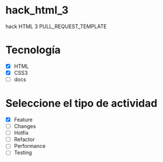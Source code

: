 # hack_html_3
hack HTML 3
PULL_REQUEST_TEMPLATE
# Tecnología
- [x] HTML
- [x] CSS3
- [ ] docs

# Seleccione el tipo de actividad
- [x] Feature
- [ ] Changes
- [ ] Hotfix
- [ ] Refactor
- [ ] Performance
- [ ] Testing
